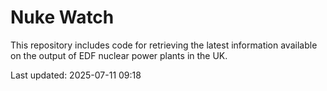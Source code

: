 # Nuke Watch

This repository includes code for retrieving the latest information available on the output of EDF nuclear power plants in the UK.

Last updated: 2025-07-11 09:18